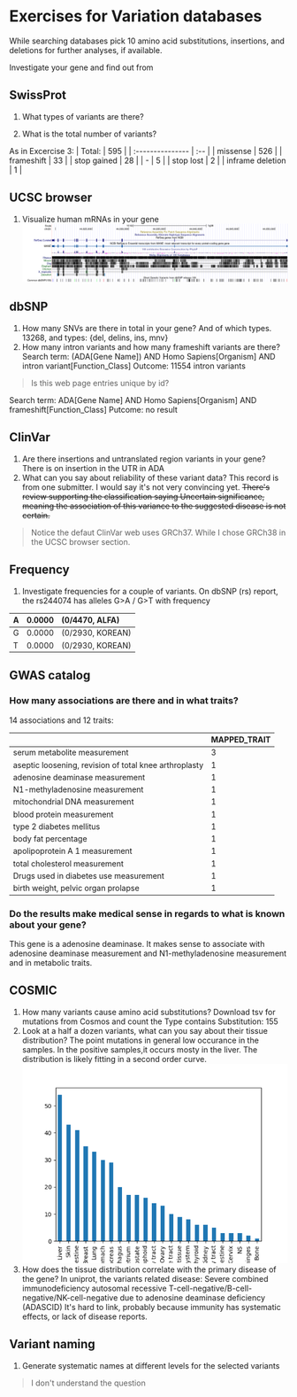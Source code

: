 # Exercises for Variation databases

While searching databases pick 10 amino acid substitutions, insertions, and deletions for further analyses, if available.

Investigate your gene and find out from

## SwissProt

1. What types of variants are there?

2. What is the total number of variants?

As in Excercise 3:
| Total:           | 595 |
| :--------------- | :-- |
| missense         | 526 |
| frameshift       | 33  |
| stop gained      | 28  |
| -                | 5   |
| stop lost        | 2   |
| inframe deletion | 1   |

## UCSC browser

1. Visualize human mRNAs in your gene
![ADA ucsc](figures/hgt_genome_euro_ada.png)

## dbSNP

1. How many SNVs are there in total in your gene? And of which types.
13268, and types: {del, delins, ins, mnv}
2. How many intron variants and how many frameshift variants are there?
Search term: (ADA[Gene Name]) AND Homo Sapiens[Organism] AND intron variant[Function_Class]
Outcome: 11554 intron variants

>Is this web page entries unique by id?

Search term: ADA[Gene Name] AND Homo Sapiens[Organism] AND frameshift[Function_Class]
Putcome: no result

## ClinVar

1. Are there insertions and untranslated region variants in your gene?
There is on insertion in the UTR in ADA
2. What can you say about reliability of these variant data?
This record is from one submitter. I would say it's not very convincing yet. ~~There's review supporting the classification saying
Uncertain significance, meaning the association of this variance to the suggested disease is not certain.~~

> Notice the defaut ClinVar web uses GRCh37. While I chose GRCh38 in the UCSC browser section.

## Frequency

1. Investigate frequencies for a couple of variants.
On dbSNP (rs) report, the rs244074 has alleles G>A / G>T with frequency

| A   | 0.0000 | (0/4470, ALFA)   |
| :-- | :----- | :--------------- |
| G   | 0.0000 | (0/2930, KOREAN) |
| T   | 0.0000 | (0/2930, KOREAN) |

## GWAS catalog

### How many associations are there and in what traits?

14 associations and 12 traits:

|                                                        | MAPPED_TRAIT |
| :----------------------------------------------------- | :----------- |
| serum metabolite measurement                           | 3            |
| aseptic loosening, revision of total knee arthroplasty | 1            |
| adenosine deaminase measurement                        | 1            |
| N1-methyladenosine measurement                         | 1            |
| mitochondrial DNA measurement                          | 1            |
| blood protein measurement                              | 1            |
| type 2 diabetes mellitus                               | 1            |
| body fat percentage                                    | 1            |
| apolipoprotein A 1 measurement                         | 1            |
| total cholesterol measurement                          | 1            |
| Drugs used in diabetes use measurement                 | 1            |
| birth weight, pelvic organ prolapse                    | 1            |

### Do the results make medical sense in regards to what is known about your gene?

This gene is a adenosine deaminase. It makes sense to associate with adenosine deaminase measurement and N1-methyladenosine measurement and in metabolic traits.

## COSMIC

1. How many variants cause amino acid substitutions?
Download tsv for mutations from Cosmos and count the Type contains Substitution: 155
2. Look at a half a dozen variants, what can you say about their tissue distribution?
The point mutations in general low occurance in the samples. In the positive samples,it occurs mosty in the liver. The distribution is likely fitting in a second order curve.
![cosmos tissue distribution](figures/cosmos_tissue.png)
3. How does the tissue distribution correlate with the primary disease of the gene?
In uniprot, the variants related disease: Severe combined immunodeficiency autosomal recessive T-cell-negative/B-cell-negative/NK-cell-negative due to adenosine deaminase deficiency (ADASCID)
It's hard to link, probably because immunity has systematic effects, or lack of disease reports.

## Variant naming

1. Generate systematic names at different levels for the selected variants

> I don't understand the question